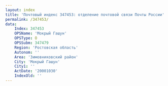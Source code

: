 ```yaml
---
layout: index
title: 'Почтовый индекс 347453: отделение почтовой связи Почты России'
permalink: /347453/
data:
    Index: 347453
    OPSName: 'Мокрый Гашун'
    OPSType: О
    OPSSubm: 347479
    Region: 'Ростовская область'
    Autonom: ''
    Area: 'Зимовниковский район'
    City: 'Мокрый Гашун'
    City1: ''
    ActDate: '20001030'
    IndexOld: ''
---
```

